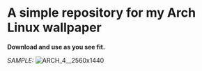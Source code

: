 # A simple repository for my Arch Linux wallpaper

**Download and use as you see fit.**

*SAMPLE:*
![ARCH_4__2560x1440](https://github.com/UncleSpellbinder/Arch-Linux-HD_Wallpaper/assets/5428100/94e28b87-c5ea-4706-b3ff-3298b0e152dc)
